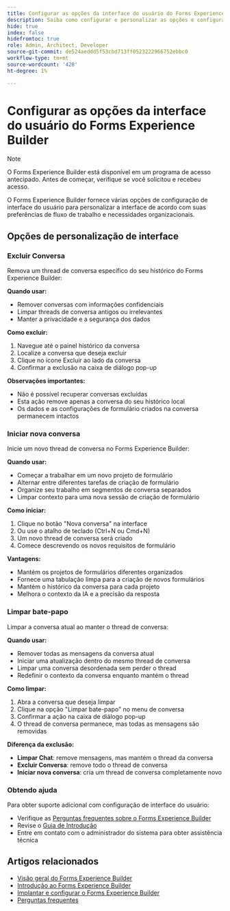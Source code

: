 ```yaml
---
title: Configurar as opções da interface do usuário do Forms Experience Builder
description: Saiba como configurar e personalizar as opções e configurações da interface do Forms Experience Builder para obter uma experiência do usuário ideal.
hide: true
index: false
hidefromtoc: true
role: Admin, Architect, Developer
source-git-commit: de524aeddd5f53cbd713ff0523222966752ebbc0
workflow-type: tm+mt
source-wordcount: '428'
ht-degree: 1%

---
```



# Configurar as opções da interface do usuário do Forms Experience Builder

>[!NOTE]
>
> O Forms Experience Builder está disponível em um programa de acesso antecipado. Antes de começar, verifique se você solicitou e recebeu acesso.

O Forms Experience Builder fornece várias opções de configuração de interface do usuário para personalizar a interface de acordo com suas preferências de fluxo de trabalho e necessidades organizacionais.

## Opções de personalização de interface

### Excluir Conversa

Remova um thread de conversa específico do seu histórico do Forms Experience Builder:

**Quando usar:**

- Remover conversas com informações confidenciais
- Limpar threads de conversa antigos ou irrelevantes
- Manter a privacidade e a segurança dos dados

**Como excluir:**

1. Navegue até o painel histórico da conversa
2. Localize a conversa que deseja excluir
3. Clique no ícone Excluir ao lado da conversa
4. Confirmar a exclusão na caixa de diálogo pop-up

**Observações importantes:**

- Não é possível recuperar conversas excluídas
- Esta ação remove apenas a conversa do seu histórico local
- Os dados e as configurações de formulário criados na conversa permanecem intactos

### Iniciar nova conversa

Inicie um novo thread de conversa no Forms Experience Builder:

**Quando usar:**

- Começar a trabalhar em um novo projeto de formulário
- Alternar entre diferentes tarefas de criação de formulário
- Organize seu trabalho em segmentos de conversa separados
- Limpar contexto para uma nova sessão de criação de formulário

**Como iniciar:**

1. Clique no botão &quot;Nova conversa&quot; na interface
2. Ou use o atalho de teclado (Ctrl+N ou Cmd+N)
3. Um novo thread de conversa será criado
4. Comece descrevendo os novos requisitos de formulário

**Vantagens:**

- Mantém os projetos de formulários diferentes organizados
- Fornece uma tabulação limpa para a criação de novos formulários
- Mantém o histórico da conversa para cada projeto
- Melhora o contexto da IA e a precisão da resposta

### Limpar bate-papo

Limpar a conversa atual ao manter o thread de conversa:

**Quando usar:**

- Remover todas as mensagens da conversa atual
- Iniciar uma atualização dentro do mesmo thread de conversa
- Limpar uma conversa desordenada sem perder o thread
- Redefinir o contexto da conversa enquanto mantém o thread

**Como limpar:**

1. Abra a conversa que deseja limpar
2. Clique na opção &quot;Limpar bate-papo&quot; no menu de conversa
3. Confirmar a ação na caixa de diálogo pop-up
4. O thread de conversa permanece, mas todas as mensagens são removidas

**Diferença da exclusão:**

- **Limpar Chat**: remove mensagens, mas mantém o thread da conversa
- **Excluir Conversa**: remove todo o thread de conversa
- **Iniciar nova conversa**: cria um thread de conversa completamente novo

### Obtendo ajuda

Para obter suporte adicional com configuração de interface do usuário:

- Verifique as [Perguntas frequentes sobre o Forms Experience Builder](forms-experience-builder-frequently-asked-questions.md)
- Revise o [Guia de Introdução](forms-experience-builder-getting-started.md)
- Entre em contato com o administrador do sistema para obter assistência técnica

## Artigos relacionados

- [Visão geral do Forms Experience Builder](product-overview.md)
- [Introdução ao Forms Experience Builder](forms-experience-builder-getting-started.md)
- [Implantar e configurar o Forms Experience Builder](deploy-forms-experience-builder.md)
- [Perguntas frequentes](forms-experience-builder-frequently-asked-questions.md)
